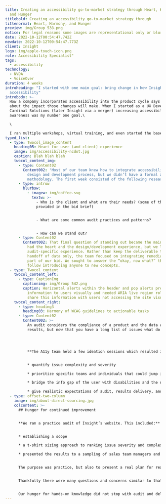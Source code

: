 ```yaml
---
title: Creating an accessibility go-to-market strategy through Heart, Harmony,
  and Hunger
titlebold: Creating an accessibility go-to-market strategy through
titlenormal: Heart, Harmony, and Hunger
preview: img/Group 538.png
notice: For legal reasons some images are representational only or blurred
date: 2022-10-12T00:54:47.742Z
newdate: 2022-10-12T00:54:47.773Z
client: Insight
logo: img/apple-touch-icon.png
role: Accessibility Specialist"
tags:
  - accessibility
technology:
  - NVDA
  - VoiceOver
duration: 4 weeks
introheading: "I started with one main goal: bring change in how Insight markets
  accessibility"
introbody: >-
  How a company incorporates accessibility into the product cycle says a lot
  about the impact those changes will make. When I started as a UX Developer at
  Cardinal Solutions (later Insight via a merger) increasing accessibility
  awareness was my number one goal.\

  \

  I ran multiple workshops, virtual training, and even started the baseline of the accessibility ACE (accelerated consultant experience) program prior to my departure. This caught the attention of the north east regional UX manager and he started the A11y Rocks team to focus the company’s accessibility efforts. Together we formulated a go-to market strategy to win a client for Insight’s first accessibility audit, utilizing Insight’s core pillars: heart, harmony, and hunger.
typed_list:
  - type: Twocol_image_content
    heading05: Heart for user (and client) experience
    image: img/accessibility-ncdot.jpg
    caption: Blah blah blah
    twocol_content_img:
      - type: Content02
        Content002: "Most of our team knew how to integrate accessibility into the
          design and development process, but we didn’t have a formal audit
          methodology. The first week consisted of the following research:"
      - type: introw
        blurbsw:
          - imagew: img/coffee.svg
            textw: >-
              - Who is the client and what are their needs? (some of this was
              provided in the bid brief)


              - What are some common audit practices and patterns?


              - How can we stand out?
      - type: Content02
        Content002: That final question of standing out became the main focus. Our team
          had the heart and the design/development experience, but we lacked
          audit-specific experience. Rather than keep the deliverable to a
          handoff of data only, the team focused on integrating remediation as
          part of our bid. We sought to answer the “okay, now what?” that can
          follow introducing anyone to new concepts.
  - type: Twocol_content
    twocol_content_left:
      - type: CaptionImg
        captionimg: img/Group 542.png
        caption: Horizontal alerts within the header and pop alerts provided important
          information to users visually and needed ARIA live region roles to
          share this information with users not accessing the site visually.
    twocol_content_right:
      - type: heading3
        heading03: Harmony of WCAG guidelines to actionable tasks
      - type: Content02
        Content002: >-
          An audit considers the compliance of a product and the data as the
          results, but now that you have a long list of issues what do you do?




          **The A11y team held a few ideation sessions which resulted in a system that could:**


          * quantify issue complexity and severity 

          * prioritize specific teams and individuals that could jump in and offer valuable remediation experience for a variety of issues 

          * bridge the info gap of the user with disabilities and the user for certain stakeholders that still struggle to see accessibility as beneficial outside of lawsuit prevention 

          * give realistic expectations of audit, results delivery, and remediation planning without first seeing a single visual for the product involved in the bid
  - type: offset-two-column
    image: img/about-direct-sourcing.jpg
    colcontent: >-
      ## Hunger for continued improvement


      **We ran a practice audit of Insight’s website. This included:**


      * establishing a scope

      * a t-shirt sizing approach to ranking issue severity and complexity

      * presented the results to a sampling of sales team managers and development managers


      The purpose was practice, but also to present a real plan for real changes that should and could be implemented internally. 


      Thankfully there were many questions and concerns similar to that of what a client may have. We had to be ready with not just a usability answer, but be able to point out specific guidelines as reference. We needed to highlight the assistive technology along with user impact, and be approachable and specific in discussing the remediation timeline.


      Our hunger for hands-on knowledge did not stop with audit and delivery practice. Our team consulted with the sales team and together discussed how they can prioritize accessibility in their efforts to win clients and projects. The goal was to sell accessibility as a new pillar in all our offerings rather than an optional service. The goal was to sell accessibility as a new pillar in all our offerings rather than an optional service
---
```

